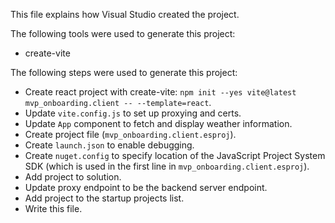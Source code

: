 This file explains how Visual Studio created the project.

The following tools were used to generate this project:
- create-vite

The following steps were used to generate this project:
- Create react project with create-vite: `npm init --yes vite@latest mvp_onboarding.client -- --template=react`.
- Update `vite.config.js` to set up proxying and certs.
- Update `App` component to fetch and display weather information.
- Create project file (`mvp_onboarding.client.esproj`).
- Create `launch.json` to enable debugging.
- Create `nuget.config` to specify location of the JavaScript Project System SDK (which is used in the first line in `mvp_onboarding.client.esproj`).
- Add project to solution.
- Update proxy endpoint to be the backend server endpoint.
- Add project to the startup projects list.
- Write this file.

